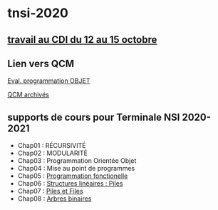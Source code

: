# tnsi-2020
## [travail au CDI du 12 au 15 octobre](https://github.com/thfruchart/tnsi-2020/blob/master/Travail_CDI.pdf)


## Lien vers QCM
[Eval. programmation OBJET](https://genumsi.inria.fr/qcm.php?h=013994c45fe5c275c85efc89953c8b5e)


[QCM archivés](https://github.com/thfruchart/tnsi-2020/blob/master/QCM_archives.md)


## supports de cours pour Terminale NSI 2020-2021
- Chap01 : RÉCURSIVITÉ
- Chap02 : MODULARITÉ
- Chap03 : Programmation Orientée Objet
- Chap04 : Mise au point de programmes
- Chap05 : [Programmation fonctionelle](https://github.com/thfruchart/tnsi-2020/tree/master/Chap05)
- Chap06 : [Structures linéaires : Piles](https://github.com/thfruchart/tnsi-2020/tree/master/Chap06)
- Chap07 : [Piles et Files](https://github.com/thfruchart/tnsi-2020/tree/master/Chap07)
- Chap08 : [Arbres binaires](https://github.com/thfruchart/tnsi-2020/tree/master/Chap08)


